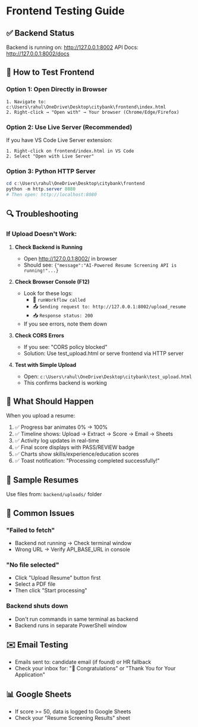 # Frontend Testing Guide

## ✅ Backend Status
Backend is running on: http://127.0.0.1:8002
API Docs: http://127.0.0.1:8002/docs

## 🎯 How to Test Frontend

### Option 1: Open Directly in Browser
```
1. Navigate to: c:\Users\rahul\OneDrive\Desktop\citybank\frontend\index.html
2. Right-click → "Open with" → Your browser (Chrome/Edge/Firefox)
```

### Option 2: Use Live Server (Recommended)
If you have VS Code Live Server extension:
```
1. Right-click on frontend/index.html in VS Code
2. Select "Open with Live Server"
```

### Option 3: Python HTTP Server
```powershell
cd c:\Users\rahul\OneDrive\Desktop\citybank\frontend
python -m http.server 8080
# Then open: http://localhost:8080
```

## 🔍 Troubleshooting

### If Upload Doesn't Work:

1. **Check Backend is Running**
   - Open http://127.0.0.1:8002/ in browser
   - Should see: `{"message":"AI-Powered Resume Screening API is running!"...}`

2. **Check Browser Console (F12)**
   - Look for these logs:
     - 🚀 `runWorkflow called`
     - 📤 `Sending request to: http://127.0.0.1:8002/upload_resume`
     - 📥 `Response status: 200`
   - If you see errors, note them down

3. **Check CORS Errors**
   - If you see: "CORS policy blocked"
   - Solution: Use test_upload.html or serve frontend via HTTP server

4. **Test with Simple Upload**
   - Open: `c:\Users\rahul\OneDrive\Desktop\citybank\test_upload.html`
   - This confirms backend is working

## 🎨 What Should Happen

When you upload a resume:
1. ✅ Progress bar animates 0% → 100%
2. ✅ Timeline shows: Upload → Extract → Score → Email → Sheets
3. ✅ Activity log updates in real-time
4. ✅ Final score displays with PASS/REVIEW badge
5. ✅ Charts show skills/experience/education scores
6. ✅ Toast notification: "Processing completed successfully!"

## 📝 Sample Resumes
Use files from: `backend/uploads/` folder

## 🐛 Common Issues

### "Failed to fetch"
- Backend not running → Check terminal window
- Wrong URL → Verify API_BASE_URL in console

### "No file selected"
- Click "Upload Resume" button first
- Select a PDF file
- Then click "Start processing"

### Backend shuts down
- Don't run commands in same terminal as backend
- Backend runs in separate PowerShell window

## ✉️ Email Testing
- Emails sent to: candidate email (if found) or HR fallback
- Check your inbox for: "🎉 Congratulations" or "Thank You for Your Application"

## 📊 Google Sheets
- If score >= 50, data is logged to Google Sheets
- Check your "Resume Screening Results" sheet
